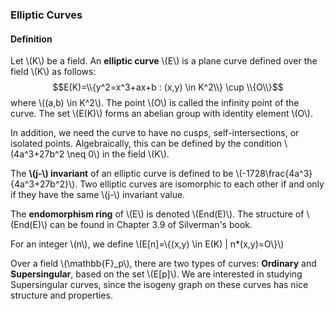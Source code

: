 ### Elliptic Curves

#### Definition
Let \\(K\\) be a field. An **elliptic curve** \\(E\\) is a plane curve defined over the field \\(K\\) as follows:
$$E(K)=\\{y^2=x^3+ax+b : (x,y) \in K^2\\} \cup \\{O\\}$$
where \\((a,b) \in K^2\\). The point \\(O\\) is called the infinity point of the curve. The set \\(E(K)\\) forms an abelian group with identity element \\(O\\).

In addition, we need the curve to have no cusps, self-intersections, or isolated points. Algebraically, this can be defined by the condition \\(4a^3+27b^2 \neq 0\\) in the field \\(K\\).

The **\\(j-\\) invariant** of an elliptic curve is defined to be \\(-1728\frac{4a^3}{4a^3+27b^2}\\). Two elliptic curves are isomorphic to each other if and only if they have the same \\(j-\\) invariant value.

The **endomorphism ring** of \\(E\\) is denoted \\(End(E)\\). The structure of \\(End(E)\\) can be found in Chapter 3.9 of Silverman's book.

For an integer \\(n\\), we define \\(E[n]=\\{(x,y) \in E(K) | n*(x,y)=O\\}\\)

Over a field \\(\mathbb{F}_p\\), there are two types of curves: **Ordinary** and **Supersingular**, based on the set \\(E[p]\\). We are interested in studying Supersingular curves, since the isogeny graph on these curves has nice structure and properties. 